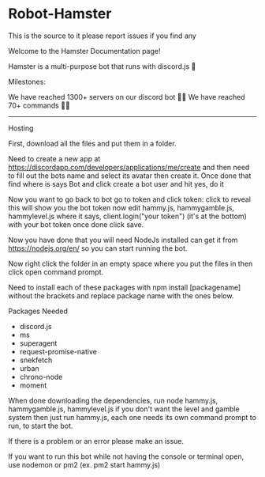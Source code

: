 # Robot-Hamster
This is the source to it please report issues if you find any

Welcome to the Hamster Documentation page!

Hamster is a multi-purpose bot that runs with discord.js 🏃

Milestones:

We have reached 1300+ servers on our discord bot 🎉🎉
We have reached 70+ commands 🎉🎉

--------------------------------------------------------

Hosting

First, download all the files and put them in a folder.

Need to create a new app at https://discordapp.com/developers/applications/me/create and then need to fill out the bots name and select its avatar then create it. Once done that find where is says Bot and click create a bot user and hit yes, do it

Now you want to go back to bot go to token and click token: click to reveal this will show you the bot token now edit hammy.js, hammygamble.js, hammylevel.js where it says, client.login("your token") (it's at the bottom) with your bot token once done click save.

Now you have done that you will need NodeJs installed can get it from https://nodejs.org/en/ so you can start running the bot.

Now right click the folder in an empty space where you put the files in then click open command prompt.

Need to install each of these packages with npm install [packagename] without the brackets and replace package name with the ones below.

Packages Needed
- discord.js
- ms
- superagent
- request-promise-native
- snekfetch
- urban
- chrono-node
- moment

When done downloading the dependencies, run node hammy.js, hammygamble.js, hammylevel.js if you don't want the level and gamble system then just run hammy.js, each one needs its own command prompt to run, to start the bot.

If there is a problem or an error please make an issue.

If you want to run this bot while not having the console or terminal open, use nodemon or pm2 (ex. pm2 start hammy.js)
